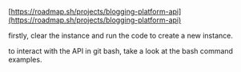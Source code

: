 [https://roadmap.sh/projects/blogging-platform-api](https://roadmap.sh/projects/blogging-platform-api)


firstly, clear the instance and run the code to create a new instance.



to interact with the API in git bash, take a look at the bash command examples.
